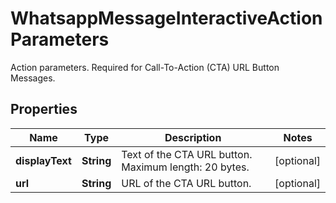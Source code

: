 

# WhatsappMessageInteractiveActionParameters

Action parameters. Required for Call-To-Action (CTA) URL Button Messages.

## Properties

| Name | Type | Description | Notes |
|------------ | ------------- | ------------- | -------------|
|**displayText** | **String** | Text of the CTA URL button. Maximum length: 20 bytes. |  [optional] |
|**url** | **String** | URL of the CTA URL button. |  [optional] |



